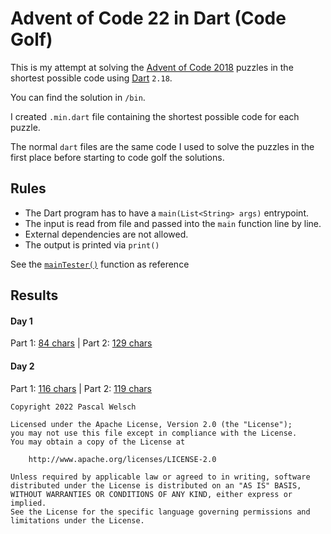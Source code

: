 # Advent of Code 22 in Dart (Code Golf)

This is my attempt at solving the [Advent of Code 2018](https://adventofcode.com/2018) puzzles in the shortest possible code using [Dart](https://dart.dev/) `2.18`.

You can find the solution in `/bin`.

I created `.min.dart` file containing the shortest possible code for each puzzle.

The normal `dart` files are the same code I used to solve the puzzles in the first place before starting to code golf the solutions.

## Rules

- The Dart program has to have a `main(List<String> args)` entrypoint.
- The input is read from file and passed into the `main` function line by line.
- External dependencies are not allowed.
- The output is printed via `print()`

See the [`mainTester()`](https://github.com/passsy/aoc22_dart_code_golf/blob/main/test/main_tester.dart) function as reference

## Results

#### Day 1
Part 1: [84 chars](https://github.com/passsy/aoc22_dart_code_golf/blob/master/bin/day1_part1.min.dart) | Part 2: [129 chars](https://github.com/passsy/aoc22_dart_code_golf/blob/master/bin/day1_part2.min.dart)

#### Day 2
Part 1: [116 chars](https://github.com/passsy/aoc22_dart_code_golf/blob/master/bin/day2_part1.min.dart) | Part 2: [119 chars](https://github.com/passsy/aoc22_dart_code_golf/blob/master/bin/day2_part2.min.dart)


```
Copyright 2022 Pascal Welsch

Licensed under the Apache License, Version 2.0 (the "License");
you may not use this file except in compliance with the License.
You may obtain a copy of the License at

    http://www.apache.org/licenses/LICENSE-2.0

Unless required by applicable law or agreed to in writing, software
distributed under the License is distributed on an "AS IS" BASIS,
WITHOUT WARRANTIES OR CONDITIONS OF ANY KIND, either express or implied.
See the License for the specific language governing permissions and
limitations under the License.

```
      